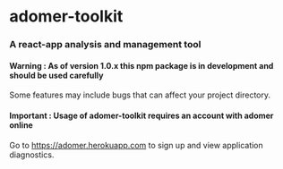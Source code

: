 # adomer-toolkit
### A react-app analysis and management tool
#### Warning : As of version 1.0.x this npm package is in development and should be used carefully
Some features may include bugs that can affect your project directory.
#### Important : Usage of adomer-toolkit requires an account with adomer online
Go to https://adomer.herokuapp.com to sign up and view application diagnostics.



<!-- ## atk CLI
<div style="background-color: ">

</div>
In bash, run<br />
<br />
`$ npm install -g adomer-toolkit`<br />
<br />
This will add adomer-toolkit to your global usr/bin and add the global `atk` command to your PATH. <br />
From here, you'll have to [make an account](https://adomer.herokuapp.com) with adomer. Once you've made an account, you must login via the CLI. <br />
`$ atk login -u <username> -p <password>`<br />
If the login is successful, atk will output<br />
`$ atk: client configuration succesful`<br />

<br />
### Usage
The main functionality of the atk CLI is to allow you to hook a directory to your account. <br />
This is done using `atk hook`<br />
`atk hook` needs two arguments. The first should be the filepath pointing to the directory you wish to hook.<br />
In the second argument, you must provide a name for your application. This should be flagged with `-a` or `-app`<br />
<br />
`$ atk hook ~/Documents/projects/MyProject -a "My Project"`<br />
<br /> -->
